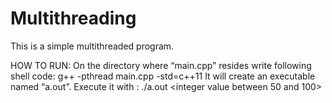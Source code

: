 # Multithreading

This is a simple multithreaded program.

HOW TO RUN:
On the directory where “main.cpp” resides write following shell code:
g++ -pthread main.cpp -std=c++11
It will create an executable named “a.out”.
Execute it with :
./a.out <integer value between 50 and 100>
